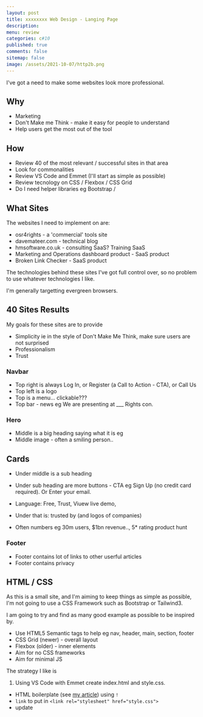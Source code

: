 ```yaml
---
layout: post
title: xxxxxxxx Web Design - Langing Page
description: 
menu: review
categories: c#10 
published: true 
comments: false     
sitemap: false
image: /assets/2021-10-07/http2b.png
---
```


<!-- ## Introduction. -->

<!-- [![alt text](/assets/2021-08-04/local.jpg "local")](/assets/2021-08-04/local.jpg) -->
<!-- [![alt text](/assets/2021-10-22/email-cover.jpg "email"){:width="800px"}](/assets/2021-10-22/email-cover.jpg) -->
<!-- [![alt text](/assets/2021-10-22/email-cover.jpg "Thanks to Solen Feyissa on unsplash - https://unsplash.com/@solenfeyissa")](https://unsplash.com/@solenfeyissa) -->

I've got a need to make some websites look more professional.

## Why

- Marketing
- Don't Make me Think - make it easy for people to understand
- Help users get the most out of the tool

## How

- Review 40 of the most relevant / successful sites in that area
- Look for commonalities
- Review VS Code and Emmet (I'll start as simple as possible)
- Review tecnology on CSS / Flexbox / CSS Grid
- Do I need helper libraries eg Bootstrap / 

## What Sites

The websites I need to implement on are:

- osr4rights - a 'commercial' tools site
- davemateer.com - technical blog
- hmsoftware.co.uk - consulting SaaS? Training SaaS
- Marketing and Operations dashboard product - SaaS product
- Broken Link Checker - SaaS product

The technologies behind these sites I've got full control over, so no problem to use whatever technologies I like.

I'm generally targetting evergreen browsers.

## 40 Sites Results

My goals for these sites are to provide

- Simplicity ie in the style of Don't Make Me Think, make sure users are not surprised 
- Professionalism
- Trust

### Navbar

- Top right is always Log In, or Register (a Call to Action - CTA), or Call Us
- Top left is a logo
- Top is a menu... clickable???
- Top bar - news eg We are presenting at ___ Rights con.

### Hero

- Middle is a big heading saying what it is eg 
- Middle image - often a smiling person..

## Cards

- Under middle is a sub heading 
- Under sub heading are more buttons - CTA eg Sign Up (no credit card required). Or Enter your email.
- Language: Free, Trust, Viuew live demo,


- Under that is: trusted by (and logos of companies)
- Often numbers eg 30m users, $1bn revenue.., 5* rating product hunt

### Footer

- Footer contains lot of links to other userful articles
- Footer contains privacy

## HTML / CSS

As this is a small site, and I'm aiming to keep things as simple as possible, I'm not going to use a CSS Framework such as Bootstrap or Tailwind3.

I am going to try and find as many good example as possible to be inspired by.

- Use HTML5 Semantic tags to help eg nav, header, main, section, footer
- CSS Grid (newer) - overall layout
- Flexbox (older) - inner elements
- Aim for no CSS frameworks
- Aim for minimal JS

The strategy I like is 

1. Using VS Code with Emmet create index.html and style.css. 

- HTML boilerplate (see [my article](/2021/10/20/vs-code-abbreviations-with-emmet)) using `!`
- `link` to put in `<link rel="stylesheet" href="style.css">`
- update <title>
- `.flex-container` Emmet to generate class
- `.item*3{Item $}` Generate

```html
<!DOCTYPE html>
<html lang="en">

<head>
  <meta charset="UTF-8">
  <meta http-equiv="X-UA-Compatible" content="IE=edge">
  <meta name="viewport" content="width=device-width, initial-scale=1.0">
  <link rel="stylesheet" href="style.css">
  <title>Flexbox Crash Course</title>
</head>

<body>
  <div class="flex-container">
    <div class="item">Item 1</div>
    <div class="item">Item 2</div>
    <div class="item">Item 3</div>
  </div>
</body>

</html>
```
- Shift-Alt-F - format in vscode

- CSS boilerplate

```css
/* universal selector reset */
* {
  box-sizing: border-box;
  margin: 0;
  padding: 0;
}

body {
  font-family: Arial, Helvetica, sans-serif;
}

.flex-container {
  display: flex;
  background-color: #f4f4f4;;
}

/* item class */
.item {
  width: 100px;
  height: 100px;
  background: #254de4;;
  color: #fff;
  /* all around */
  margin: 10px;
}
```

2. Put in HTML content using HTML5 semantic tags


3. Layout starting at the top

- Flex for Navbar
- CSS Grid for overall layout

- pull in fonts from google
- boilerplate reset
- utility css classes

5. Fonts and Icons

box model
spacing


```css
@import url('https://fonts.googleapis.com/css2?family=Poppins:wght@400;700&display=swap');
```

and Icons from Fontawesome

```html
<link rel="stylesheet" href="https://pro.fontawesome.com/releases/v5.10.0/css/all.css" integrity="sha384-AYmEC3Yw5cVb3ZcuHtOA93w35dYTsvhLPVnYs9eStHfGJvOvKxVfELGroGkvsg+p" crossorigin="anonymous" />
```

6. Colours

I'm going for a professional / trust feel, so an Elite Hacker style is not what is needed. Again I'll follow pallets from other successful companies in the same industry so people are not surprised.

## Flex

[Source in cssfun 55]()

Using Flex only, and basing the design on [Flexbox Crash Course 2022 by Traversy Media](https://www.youtube.com/watch?v=3YW65K6LcIA&t=4s)

[![alt text](/assets/2022-01-25/os.jpg "osr")](/assets/2022-01-25/os.jpg)

Design only on Flexbox using

- Google font - Poppins
- Fontawesome icons
- Flex for layout
- CSS menu
- Border radius
- Box shadows
- 2 Media queries


## Flex and CSS Grid

[Source in css-fun 60]()

[Build a Starbucks Landing Page Clone](https://www.youtube.com/watch?v=x_n2FGNsm0o&t=78s)

- Google font - Open Sans
- Custom Properties (variables)
- Boxshadow on navbar which is nice grey line
- Navbar in Flex (right and left aligned)
- Pseudo selectors
- Buttons styled
- Transparency on hover for button

He is building utility classes just like tailwind: eg `<p class="text-md">Hello</p>`

Media Queries

- Font gets smaller when < 960

### Grid

```css
.grid-col-2 {
	display: grid;
	/* grid-template-columns: 200px 300px;  */

	/* 2 columns */
	grid-template-columns: 1fr 1fr; 

	/* grid-template-columns: repeat(2, 1fr);  */

  /* space between columns */
	gap: 2rem;
}

```

### Footer is Flex


